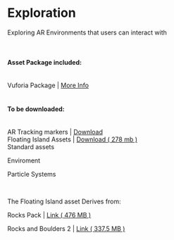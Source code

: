 # Exploration
Exploring AR Environments that users can interact with

<br/>
<h4>Asset Package included:</h4>
<br/>
Vuforia Package | <a href="www.vuforia.com">More Info</a>

<br/>
<br/>

<h4>To be downloaded:</h4>
<br/>
AR Tracking markers | <a href="http://imgur.com/a/ZtX7i"> Download </a>
</br/>Floating Island Assets | <a href="https://drive.google.com/open?id=0B-Lh31_KhIdzaFNFdEVXODZMM1U">Download &#40; 278 mb &#41; </a>
<br/>
Standard assets
<p>Enviroment</p>
<p>Particle Systems</p>
<br/>

The Floating Island asset Derives from:
<p>Rocks Pack | <a href="https://www.assetstore.unity3d.com/en/#!/content/2452"> Link &#40; 476 MB &#41;</a></p>
<p>Rocks and Boulders 2 | <a href="https://www.assetstore.unity3d.com/en/#!/content/6947">Link &#40; 337.5 MB &#41;</a></p>